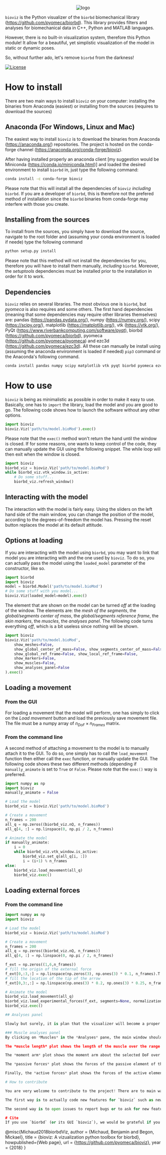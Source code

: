 <p align="center">
    <img
      src="https://github.com/pyomeca/biorbd_design/blob/main/logo_png/bioviz_full.png"
      alt="logo"
    />
</p>

`bioviz` is the Python visualizer of the `biorbd` biomechanical library (https://github.com/pyomeca/biorbd). 
This library provides filters and analyses for biomechanical data in C++, Python and MATLAB languages.

However, there is no built-in visualization system, therefore this Python module! 
It allow for a beautiful, yet simplistic visualization of the model in static or dynamic poses. 

So, without further ado, let's remove `biorbd` from the darkness!

<a href="https://opensource.org/licenses/MIT"><img src="https://img.shields.io/badge/license-MIT-success" alt="License"/></a>

# How to install
There are two main ways to install `bioviz` on your computer: installing the binaries from Anaconda (easiest) or installing from the sources (requires to download the sources)

## Anaconda (For Windows, Linux and Mac)
The easiest way to install `bioviz` is to download the binaries from Anaconda (https://anaconda.org/) repositories. The project is hosted on the conda-forge channel (https://anaconda.org/conda-forge/bioviz).

After having installed properly an anaconda client [my suggestion would be Miniconda (https://conda.io/miniconda.html)] and loaded the desired environment to install `biorbd` in, just type the following command:
```bash
conda install -c conda-forge bioviz
```
Please note that this will install all the dependencies of `bioviz` *including* `biorbd`. If you are a developer of `biorbd`, this is therefore not the prefered method of installation since the `biorbd` binaries from conda-forge may interfere with those you create. 

## Installing from the sources
To install from the sources, you simply have to download the source, navigate to the root folder and (assuming your conda environment is loaded if neede) type the following command
```bash
python setup.py install
```
Please note that this method will not install the dependencies for you, therefore you will have to install them manually, *including* `biorbd`. Moreover, the *setuptools* dependencies must be installed prior to the installation in order for it to work.

## Dependencies
`bioviz` relies on several libraries. The most obvious one is `biorbd`, but *pyomeca* is also requires and some others. The first hand dependencies (meaning that some dependencies may require other libraries themselves) are: pandas (https://pandas.pydata.org/), numpy (https://numpy.org/), scipy (https://scipy.org/), matplotlib (https://matplotlib.org/), vtk (https://vtk.org/), PyQt (https://www.riverbankcomputing.com/software/pyqt), biorbd (https://github.com/pyomeca/biorbd), pyomeca (https://github.com/pyomeca/pyomeca) and ezc3d (https://github.com/pyomeca/ezc3d). All these can manually be install using (assuming the anaconda environment is loaded if needed) `pip3` command or the Anaconda's following command.
```bash
conda install pandas numpy scipy matplotlib vtk pyqt biorbd pyomeca ezc3d -cconda-forge
```

# How to use
`bioviz` is being as minimalistic as possible in order to make it easy to use. Basically, one has to  `import` the library, load the model and you are good to go. The following code shows how to launch the software without any other options.
```Python
import bioviz
bioviz.Viz('path/to/model.bioMod').exec()
```
Please note that the `exec()` method won't return the hand until the window is closed. If for some reasons, one wants to keep control of the code, they can manually update the GUI using the following snippet. The while loop will then exit when the window is closed. 

```Python
import bioviz
biorbd_viz = bioviz.Viz('path/to/model.bioMod')
while biorbd_viz.vtk_window.is_active:
    # Do some stuff...
    biorbd_viz.refresh_window()
```

## Interacting with the model

The interaction with the model is fairly easy. Using the sliders on the left hand side of the main window, you can change the position of the model, according to the degrees-of-freedom the model has. Pressing the reset button replaces the model at its default attitude. 

## Options at loading
If you are interacting with the model using `biorbd`, you may want to link that model you are interacting with and the one used by `bioviz`. To do so, you can actually pass the model using the `loaded_model` parameter of the constructor, like so.
```Python
import biorbd
import bioviz
model = biorbd.Model('path/to/model.bioMod')
# Do some stuff with you model...
bioviz.Viz(loaded_model=model).exec()
```

The element that are shown on the model can be turned *off* at the loading of the window. The elements are: the *mesh of the segments*, the *global/segments center of mass*, the *global/segments reference frame*, the *skin markers*, the *muscles*, the *analyses panel*. The following code turns everything *off*, which is a bit useless since nothing will be shown.
```Python
import bioviz
bioviz.Viz('path/to/model.bioMod', 
    show_meshes=False,
    show_global_center_of_mass=False, show_segments_center_of_mass=False,
    show_global_ref_frame=False, show_local_ref_frame=False, 
    show_markers=False, 
    show_muscles=False, 
    show_analyses_panel=False
).exec()
```

## Loading a movement

### From the GUI

For loading a movement that the model will perform, one has simply to click on the *Load movement* button and load the previously save movement file. The file must be a numpy array of $n_{DoF} \times n_{Frames}$ matrix.

### From the command line

A second method of attaching a movement to the model is to manually attach it to the GUI. To do so, one simply has to call the `load_movement` function then either call the `exec` function, or manually update the GUI. The following code shows these two different methods (depending if `manually_animate` is set to `True` or `False`. Please note that the `exec()` way is preferred. 

```Python
import numpy as np
import bioviz
manually_animate = False

# Load the model
biorbd_viz = bioviz.Viz('path/to/model.bioMod')

# Create a movement 
n_frames = 200
all_q = np.zeros((biorbd_viz.nQ, n_frames))
all_q[4, :] = np.linspace(0, np.pi / 2, n_frames)

# Animate the model
if manually_animate:
    i = 0
    while biorbd_viz.vtk_window.is_active:
        biorbd_viz.set_q(all_q[i, :])
        i = (i+1) % n_frames
else:
    biorbd_viz.load_movement(all_q)
    biorbd_viz.exec()

```

## Loading external forces

### From the command line

```Python
import numpy as np
import bioviz

# Load the model
biorbd_viz = bioviz.Viz('path/to/model.bioMod')

# Create a movement
n_frames = 200
all_q = np.zeros((biorbd_viz.nQ, n_frames))
all_q[4, :] = np.linspace(0, np.pi / 2, n_frames)

f_ext = np.zeros((1,6,n_frames))
# fill the origin of the external force
f_ext[0,:3,:] = np.linspace(np.zeros(3), np.ones(3) * 0.1, n_frames).T
# fill the location of the tip of the arrow
f_ext[0,3:,:] = np.linspace(np.ones(3) * 0.2, np.ones(3) * 0.25, n_frames).T

# Animate the model
biorbd_viz.load_movement(all_q)
biorbd_viz.load_experimental_forces(f_ext, segments=None, normalization_ratio=0.2)
biorbd_viz.exec()

## Analyses panel

Slowly but surely, it is plan that the visualizer will become a proper GUI of `biorbd`, allowing for instance to interactively modify a *bioMod* file or to perform biomechanical analyses. For now, there is one muscle analyses panel which is available. 

### Muscle analyses panel
By clicking on *Muscles* in the *Analyses* pane, the main window should expand showing a simple muscle analyses panel. In this panel you can select the muscle to plot and the DoF (degree-of-freedom) to run the analyses on. By default, the analyses are perform from $-\pi$ to $\pi$. The vertical bar shows the current position of the model. Changing the position's slider will automatically update the plots of the analyses. 

The *muscle length* plot shows the length of the muscle over the range of the select DoF assuming every other DoFs are constant. 

The *moment arm* plot shows the moment arm about the selected DoF over the range of the selected DoF assuming every other DoFs are constant.

The *passive forces* plot shows the forces of the passive element of the muscle (assuming there are passive elements) over  the range of the selected DoF assuming every other DoFs are constant.

Finally, the *active forces* plot shows the forces of the active element of the muscle (assuming there as active elements) over  the range of the selected DoF assuming every other DoFs are constant. Just next to the plot, there is a slider that activate the muscle (from 0% to 100% activation).

# How to contribute

You are very welcome to contribute to the project! There are to main ways to contribute. 

The first way is to actually code new features for `bioviz` such as new analyses modules. The easiest way to do so is to fork the project, make the modifications and then open a pull request to the main project. 

The second way is to open issues to report bugs or to ask for new features. I am trying to be as reactive as possible, so don't hesitate to do so!

# Cite
If you use `biorbd` (or its GUI `bioviz`), we would be grateful if you could cite it as follows:

```
@misc{Michaud2018biorbdViz,
    author = {Michaud, Benjamin and Begon, Mickael},
    title = {bioviz: A vizualization python toolbox for biorbd},
    howpublished={Web page},
    url = {https://github.com/pyomeca/bioviz},
    year = {2018}
}
```
